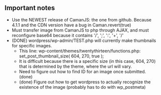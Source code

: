 ## Important notes
+ Use the NEWEST release of CamanJS: the one from github.  Because 4.1.1 and the CDN version have a bug in Caman.revert(true)
+ Must transfer image from CamanJS to php through AJAX, and must reconfigure base64 because it contains '/', ';', ':', '+', '/'
+ (DONE) wordpress/wp-admin/TEST.php will currently make thumbnails for specific images.
  - This line: wp-content/themes/twentythirteen/functions.php: set\_post\_thumbnail\_size( 604, 270, true );
  - It is difficult because there is a specific size (in this case, 604, 270) that is determined by the theme, where the url will vary.
  - Need to figure out how to find ID for an image once submitted. (done)
  - (done) Figure out how to get wordpress to actually recognize the existence of the image (probably has to do with wp\_postmeta)
